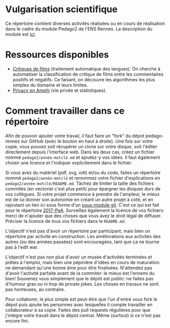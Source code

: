 # Vulgarisation scientifique 

Ce répertoire contient diverses activités réalisées ou en cours de
réalisation dans le cadre du module Pedago2 de l'ENS Rennes. La
description du module est
[ici](https://github.com/InfoSansOrdi/pedago-rennes).

# Ressources disponibles

- [Critiques de films](2015-TAL) (traitement automatique des langues).
  On cherche à automatiser la classification de critique de films
  entre les commentaires positifs et négatifs. Ce faisant, on découvre
  les algorithmes les plus simples du domaine et leurs limites.
- [Privacy en Amphi](pedago2/2017-PeA) (vie privée et statistiques).


# Comment travailler dans ce répertoire

Afin de pouvoir ajouter votre travail, il faut faire un "fork" du
dépot pedago-rennes sur GitHub (avec le bouton en haut à droite). Une
fois sur votre copie, vous pouvez soit récupérer un clone sur votre
disque, soit l'éditer directement depuis l'interface web. Dans les
deux cas, créez un fichier nommé `pedago2/année-motclé.md` et
ajoutez-y vos idées. Il faut également choisir une licence et
l'indiquer explicitement dans le fichier.

Si vous avez du matériel (pdf, svg, odt) et/ou du code, faites un
répertoire nommé `pedago2/année-motclé` et renommez votre fichier
d'explications en `pedago2/année-motclé/README.md`.  Tâchez de limiter
la taille des fichiers commités (en vectoriel c'est plus petit) pour
épargner les disques durs de vos collègues.  Si votre projet commence
à prendre de l'ampleur, le mieux est de lui donner son autonomie en
créant un autre projet à coté, et en rajoutant un lien ici sous forme
d'un [sous-module
git](https://git-scm.com/book/en/v2/Git-Tools-Submodules). C'est ce
qui est fait pour le répertoire [2017-PeA](2017-PeA).
Surveillez également la licence de vos fichiers: merci de n'ajouter
que des choses que vous avez le droit légal de diffuser. Préciser la
licence de tous vos fichiers dans le `README.md`.

L'objectif n'est pas d'avoir un répertoire par participant, mais bien
un répertoire par activité en construction. Les améliorations aux
activités des autres (ou des années passées) sont encouragées, tant
que ça ne tourne pas à l'edit war.

L'objectif n'est pas non plus d'avoir un musée d'activités terminées
et prêtes à l'emploi, mais bien une pépinière d'idées en cours de
maturation ne demandant qu'une bonne âme pour être finalisées.
N'attendez pas d'avoir l'activité parfaite avant de la commiter: le
mieux est l'ennemi du bien! Souvenez vous simplement que le dépôt est
public: ne faites pas d'humour gras ou ni trop de private jokes. Les
choses en travaux ne sont pas honteuses, au contraire.

Pour collaborer, le plus simple est peut-être que l'un d'entre vous
fork le dépot puis ajoute les personnes avec lesquelles il compte
travailler en collaborateur à sa copie. Faites des pull requests
régulières pour que j'intègre votre travail dans le dépot central.
Même (surtout) si ce n'est pas encore fini.
